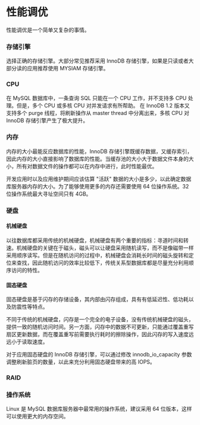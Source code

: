 # 性能调优

性能调优是一个简单又复杂的事情。

### 存储引擎

选择正确的存储引擎。大部分常见推荐采用 InnoDB 存储引擎，如果是只读或者大部分读的应用推荐使用 MYSIAM 存储引擎。

### CPU

在 MySQL 数据库中，一条查询 SQL 只能在一个 CPU 工作，并不支持多 CPU 处理。但是，多个 CPU 或多核 CPU 对并发请求有所帮助。
在 InnoDB 1.2 版本又支持多个 purge 线程，将刷新操作从 master thread 中分离出来，多核 CPU 对 InnoDB 存储引擎产生了极大提升。

### 内存

内存的大小最能反应数据库的性能，InnoDB 存储引擎既缓存数据，又缓存索引，因此内存的大小直接影响了数据库的性能。当缓存池的大小大于数据文件本身的大小，所有对数据文件的操作都可以在内存中进行，此时性能最优。

开发应用时以及应用维护期间应该估算 "活跃" 数据的大小是多少，以此确定数据库服务器内存的大小。为了能够使用更多的内存还需要使用 64 位操作系统。32 位操作系统最大寻址空间只有 4GB。

### 硬盘

#### 机械硬盘

以往数据库都采用传统的机械硬盘，机械硬盘有两个重要的指标：寻道时间和转速。机械硬盘的关键在于磁头，磁头可以让硬盘采用随机读写，而不是像磁带一样采用顺序读写。但是在随机访问的过程中，机械硬盘会消耗长时间的磁头旋转和定位来查找，因此随机访问的效率比较低下，传统关系型数据库都是尽量充分利用顺序访问的特性。

#### 固态硬盘

固态硬盘是基于闪存的存储设备，其内部由闪存组成，具有有低延迟性、低功耗以及防震性等特点。

不同于传统的机械硬盘，闪存是一个完全的电子设备，没有传统机械硬盘的磁头，提供一致的随机访问时间。另一方面，闪存中的数据不可更新，只能通过覆盖重写扇区更新数据，而在覆盖重写前需要执行耗时的擦除操作，因此闪存的写入速度远远小于读取速度。

对于应用固态硬盘的 InnoDB 存储引擎，可以通过修改 innodb_io_capacity 参数调整刷新脏页的数量，以此来充分利用固态硬盘带来的高 IOPS。

### RAID


### 操作系统

Linux 是 MySQL 数据库服务器中最常用的操作系统，建议采用 64 位版本，这样可以使用更大的内存空间。